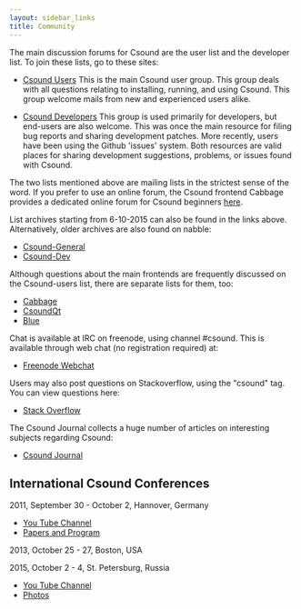 ```yaml
---
layout: sidebar_links
title: Community 
---
```


The main discussion forums for Csound are the user list and the developer list. To join these lists, go to these sites:

* [Csound Users](https://listserv.heanet.ie/cgi-bin/wa?A0=CSOUND)
This is the main Csound user group. This group deals with all questions relating to installing, running, and using Csound. This group welcome mails from new and experienced users alike. 

* [Csound Developers](https://listserv.heanet.ie/cgi-bin/wa?A0=CSOUND-DEV)
This group is used primarily for developers, but end-users are also welcome. This was once the main resource for filing bug reports and sharing development patches. More recently, users have been using the Github 'issues' system. Both resources are valid places for sharing development suggestions, problems, or issues found with Csound.    

The two lists mentioned above are mailing lists in the strictest sense of the word. If you prefer to use an online forum, the Csound frontend Cabbage provides a dedicated online forum for Csound beginners [here](http://forum.cabbageaudio.com/c/csound-for-beginners).  

List archives starting from 6-10-2015 can also be found in the links above.
Alternatively, older archives are also found on nabble:

* [Csound-General](http://csound.1045644.n5.nabble.com/Csound-General-f1093014.html)
* [Csound-Dev](http://csound.1045644.n5.nabble.com/Csound-Dev-f1123218.html)


Although questions about the main frontends are frequently discussed on the Csound-users list, there are separate lists for them, too:

* [Cabbage](http://forum.cabbageaudio.com)
* [CsoundQt](https://lists.sourceforge.net/lists/listinfo/qutecsound-users)
* [Blue](https://lists.sourceforge.net/lists/listinfo/bluemusic-users)

Chat is available at IRC on freenode, using channel #csound. This is available through web chat (no registration required) at:

* [Freenode Webchat](http://webchat.freenode.net/?channels=#csound)

Users may also post questions on Stackoverflow, using the "csound" tag.  You can view questions here:

* [Stack Overflow](http://stackoverflow.com/questions/tagged/csound)

The Csound Journal collects a huge number of articles on interesting subjects regarding Csound:

* [Csound Journal](http://www.csoundjournal.com)

## International Csound Conferences

2011, September 30 - October 2, Hannover, Germany

* [You Tube Channel](http://www.youtube.com/user/csconf2011)
* [Papers and Program](http://www.incontri.hmtm-hannover.de/de/fmsbw/csound-conference/)

2013, October 25 - 27, Boston, USA

2015, October 2 - 4, St. Petersburg, Russia

* [You Tube Channel](http://www.youtube.com/channel/UCVI8hmelNnKGP-wnf9FqNYQ)
* [Photos](https://www.flickr.com/photos/icsc2015/)


